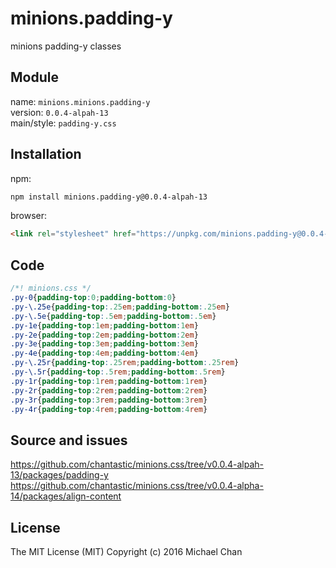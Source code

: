 # minions.padding-y
minions padding-y classes

## Module
name: `minions.minions.padding-y`  
version: `0.0.4-alpah-13`  
main/style: `padding-y.css`  

## Installation
npm:
```bash
npm install minions.padding-y@0.0.4-alpah-13
```

browser:
```html
<link rel="stylesheet" href="https://unpkg.com/minions.padding-y@0.0.4-alpah-13" />
```

## Code
```css
/*! minions.css */
.py-0{padding-top:0;padding-bottom:0}
.py-\.25e{padding-top:.25em;padding-bottom:.25em}
.py-\.5e{padding-top:.5em;padding-bottom:.5em}
.py-1e{padding-top:1em;padding-bottom:1em}
.py-2e{padding-top:2em;padding-bottom:2em}
.py-3e{padding-top:3em;padding-bottom:3em}
.py-4e{padding-top:4em;padding-bottom:4em}
.py-\.25r{padding-top:.25rem;padding-bottom:.25rem}
.py-\.5r{padding-top:.5rem;padding-bottom:.5rem}
.py-1r{padding-top:1rem;padding-bottom:1rem}
.py-2r{padding-top:2rem;padding-bottom:2rem}
.py-3r{padding-top:3rem;padding-bottom:3rem}
.py-4r{padding-top:4rem;padding-bottom:4rem}

```

## Source and issues

https://github.com/chantastic/minions.css/tree/v0.0.4-alpah-13/packages/padding-y
https://github.com/chantastic/minions.css/tree/v0.0.4-alpha-14/packages/align-content

## License

The MIT License (MIT)
Copyright (c) 2016 Michael Chan